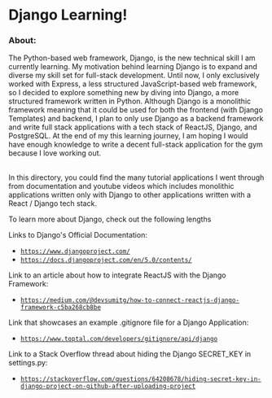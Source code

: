 # Django Learning!

<h3>About:</h3>
The Python-based web framework, Django, is the new technical skill I am currently learning. My motivation behind learning Django is to expand and diverse my skill set for full-stack development. 
Until now, I only exclusively worked with Express, a less structured JavaScript-based web framework, so I decided to explore something new by diving into Django, a more structured framework written in Python.
Although Django is a monolithic framework meaning that it could be used for both the frontend (with Django Templates) and backend, I plan to only use Django as a backend framework and write full stack applications 
with a tech stack of ReactJS, Django, and PostgreSQL. At the end of my this learning journey, I am hoping I would have enough knowledge to write a decent full-stack application for the gym because I love working out.
<br><br>

In this directory, you could find the many tutorial applications I went through from documentation and youtube videos which includes monolithic applications written only with Django to other applications written with
a React / Django tech stack.

To learn more about Django, check out the following lengths

Links to Django's Official Documentation:
 - [`https://www.djangoproject.com/`](https://www.djangoproject.com/)
 - [`https://docs.djangoproject.com/en/5.0/contents/`](https://docs.djangoproject.com/en/5.0/contents/)

Link to an article about how to integrate ReactJS with the Django Framework:
 - [`https://medium.com/@devsumitg/how-to-connect-reactjs-django-framework-c5ba268cb8be`](https://medium.com/@devsumitg/how-to-connect-reactjs-django-framework-c5ba268cb8be)

Link that showcases an example .gitignore file for a Django Application:
 - [`https://www.toptal.com/developers/gitignore/api/django`](https://www.toptal.com/developers/gitignore/api/django)

Link to a Stack Overflow thread about hiding the Django SECRET_KEY in settings.py:
 - [`https://stackoverflow.com/questions/64208678/hiding-secret-key-in-django-project-on-github-after-uploading-project`](https://stackoverflow.com/questions/64208678/hiding-secret-key-in-django-project-on-github-after-uploading-project)
